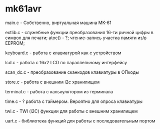 # mk61avr

main.c - Собственно, виртуальная машина MK-61

extlib.c  - служебные функции 
	преобразования 16-ти ричной цифры в символ для печати;
	atoc() - ?;
	чтение-запись участка памяти из/в EEPROM;

keyboard.c  - работа с клавиатурой как с устройством 

lcd.c - работа с 16x2 LCD по параллельному интерфейсу  

scan_dc.c  - преобразование сканкодов клавиатуры в ОПкоды 

store.c  - работа с внешним i2c хранилищем

terminal.c  - работа с калькулятором из терминала

time.c  - ? работа с таймером. Вероятно для опроса клавиатуры

twi.c  - TWI (i2C) функции для работы с внешним хранилищем

uart.c - библиотека функций для работы с последовательным портом
